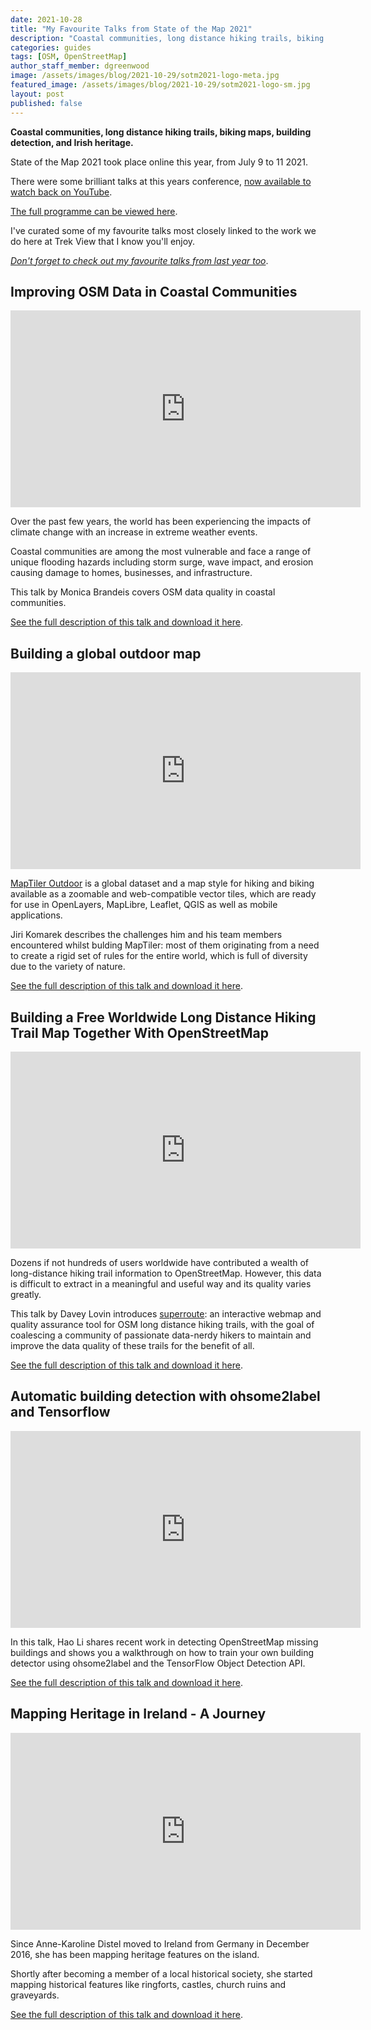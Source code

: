 ```yaml
---
date: 2021-10-28
title: "My Favourite Talks from State of the Map 2021"
description: "Coastal communities, long distance hiking trails, biking maps, building detection, and Irish heritage."
categories: guides
tags: [OSM, OpenStreetMap]
author_staff_member: dgreenwood
image: /assets/images/blog/2021-10-29/sotm2021-logo-meta.jpg
featured_image: /assets/images/blog/2021-10-29/sotm2021-logo-sm.jpg
layout: post
published: false
---
```


**Coastal communities, long distance hiking trails, biking maps, building detection, and Irish heritage.**

State of the Map 2021 took place online this year, from July 9 to 11 2021.

There were some brilliant talks at this years conference, [now available to watch back on YouTube](https://www.youtube.com/playlist?list=PLQNy8KsDknCoq3AkVd5Nlgtwp1fnAWOcn).

[The full programme can be viewed here](https://2021.stateofthemap.org/programme/).

I've curated some of my favourite talks most closely linked to the work we do here at Trek View that I know you'll enjoy.

[_Don't forget to check out my favourite talks from last year too_](/blog/2020/state-of-the-map-2020).


## Improving OSM Data in Coastal Communities

<iframe width="560" height="315" src="https://www.youtube.com/embed/nNwui7PlSIU" title="YouTube video player" frameborder="0" allow="accelerometer; autoplay; clipboard-write; encrypted-media; gyroscope; picture-in-picture" allowfullscreen></iframe>

Over the past few years, the world has been experiencing the impacts of climate change with an increase in extreme weather events.

Coastal communities are among the most vulnerable and face a range of unique flooding hazards including storm surge, wave impact, and erosion causing damage to homes, businesses, and infrastructure.

This talk by Monica Brandeis covers OSM data quality in coastal communities.

[See the full description of this talk and download it here](https://media.ccc.de/v/sotm2021-10025-improving-osm-data-in-coastal-communities).

## Building a global outdoor map

<iframe width="560" height="315" src="https://www.youtube.com/embed/pCHaGJNmZvs" title="YouTube video player" frameborder="0" allow="accelerometer; autoplay; clipboard-write; encrypted-media; gyroscope; picture-in-picture" allowfullscreen></iframe>

[MapTiler Outdoor](https://docs.maptiler.com/schema/outdoor/) is a global dataset and a map style for hiking and biking available as a zoomable and web-compatible vector tiles, which are ready for use in OpenLayers, MapLibre, Leaflet, QGIS as well as mobile applications.

Jiri Komarek describes the challenges him and his team members encountered whilst bulding MapTiler: most of them originating from a need to create a rigid set of rules for the entire world, which is full of diversity due to the variety of nature.

[See the full description of this talk and download it here](https://media.ccc.de/v/sotm2021-10055-building-a-global-outdoor-map).

## Building a Free Worldwide Long Distance Hiking Trail Map Together With OpenStreetMap 

<iframe width="560" height="315" src="https://www.youtube.com/embed/j6962TNkLTc?start=75" title="YouTube video player" frameborder="0" allow="accelerometer; autoplay; clipboard-write; encrypted-media; gyroscope; picture-in-picture" allowfullscreen></iframe>

Dozens if not hundreds of users worldwide have contributed a wealth of long-distance hiking trail information to OpenStreetMap. However, this data is difficult to extract in a meaningful and useful way and its quality varies greatly.

This talk by Davey Lovin introduces [superroute](https://superroute.org/): an interactive webmap and quality assurance tool for OSM long distance hiking trails, with the goal of coalescing a community of passionate data-nerdy hikers to maintain and improve the data quality of these trails for the benefit of all. 

[See the full description of this talk and download it here](https://media.ccc.de/v/sotm2021-10307-lightning-talks-i).

## Automatic building detection with ohsome2label and Tensorflow 

<iframe width="560" height="315" src="https://www.youtube.com/embed/j6962TNkLTc?start=1061" title="YouTube video player" frameborder="0" allow="accelerometer; autoplay; clipboard-write; encrypted-media; gyroscope; picture-in-picture" allowfullscreen></iframe>

In this talk, Hao Li shares recent work in detecting OpenStreetMap missing buildings and shows you a walkthrough on how to train your own building detector using ohsome2label and the TensorFlow Object Detection API.

[See the full description of this talk and download it here](https://media.ccc.de/v/sotm2021-10307-lightning-talks-i).

## Mapping Heritage in Ireland - A Journey

<iframe width="560" height="315" src="https://www.youtube.com/embed/EjoesJ5ZE7M" title="YouTube video player" frameborder="0" allow="accelerometer; autoplay; clipboard-write; encrypted-media; gyroscope; picture-in-picture" allowfullscreen></iframe>

Since Anne-Karoline Distel moved to Ireland from Germany in December 2016, she has been mapping heritage features on the island.

Shortly after becoming a member of a local historical society, she started mapping historical features like ringforts, castles, church ruins and graveyards.

[See the full description of this talk and download it here](https://media.ccc.de/v/sotm2021-9971-mapping-heritage-in-ireland-a-journey).